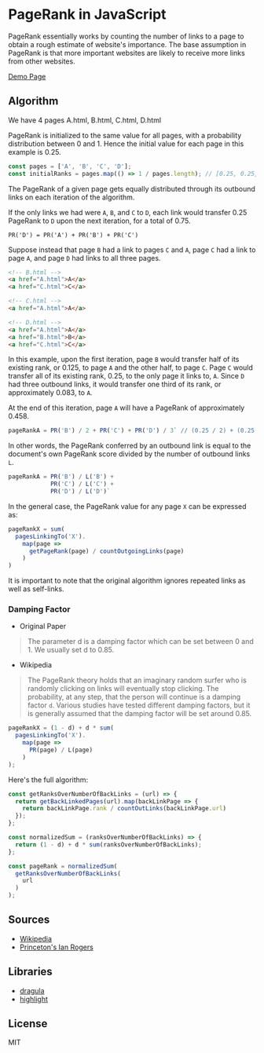 # PageRank in JavaScript

PageRank essentially works by counting the number of links to a page to obtain a rough estimate of website's importance.
The base assumption in PageRank is that more important websites are likely to receive more links from other websites.

[Demo Page](https://nem035.github.io/page-rank-fun/)

## Algorithm

We have 4 pages A.html, B.html, C.html, D.html

PageRank is initialized to the same value for all pages, with a probability distribution between 0 and 1. Hence the initial value for each page in this example is 0.25.

```js
const pages = ['A', 'B', 'C', 'D'];
const initialRanks = pages.map(() => 1 / pages.length); // [0.25, 0.25, 0.25, 0.25]
```

The PageRank of a given page gets equally distributed through its outbound links on each iteration of the algorithm.

If the only links we had were `A`, `B`, and `C` to `D`, each link would transfer 0.25 PageRank to `D` upon the next iteration, for a total of 0.75.

`PR('D') = PR('A') + PR('B') + PR('C')`

Suppose instead that page `B` had a link to pages `C` and `A`, page `C` had a link to page `A`, and page `D` had links to all three pages.

```html
<!-- B.html -->
<a href="A.html">A</a>
<a href="C.html">C</a>

<!-- C.html -->
<a href="A.html">A</a>

<!-- D.html -->
<a href="A.html">A</a>
<a href="B.html">B</a>
<a href="C.html">C</a>
```

In this example, upon the first iteration, page `B` would transfer half of its existing rank, or 0.125, to page `A` and the other half, to page `C`. Page `C` would transfer all of its existing rank, 0.25, to the only page it links to, `A`. Since `D` had three outbound links, it would transfer one third of its rank, or approximately 0.083, to `A`.

At the end of this iteration, page `A` will have a PageRank of approximately 0.458.

```js
pageRankA = PR('B') / 2 + PR('C') + PR('D') / 3` // (0.25 / 2) + (0.25 / 1) + (0.25 / 3) ~= 0.458
```

In other words, the PageRank conferred by an outbound link is equal to the document's own PageRank score divided by the number of outbound links `L`.

```js
pageRankA = PR('B') / L('B') +
            PR('C') / L('C') +
            PR('D') / L('D')`
```

In the general case, the PageRank value for any page `X` can be expressed as:

```js
pageRankX = sum(
  pagesLinkingTo('X').
    map(page =>
      getPageRank(page) / countOutgoingLinks(page)
    )
)
```

It is important to note that the original algorithm ignores repeated links as well as self-links.

### Damping Factor

- Original Paper

> The parameter d is a damping factor which can be set between 0 and 1. We usually set d to 0.85.

- Wikipedia

> The PageRank theory holds that an imaginary random surfer who is randomly clicking on links will eventually stop clicking. The probability, at any step, that the person will continue is a damping factor `d`. Various studies have tested different damping factors, but it is generally assumed that the damping factor will be set around 0.85.

```js
pageRankX = (1 - d) + d * sum(
  pagesLinkingTo('X').
    map(page =>
      PR(page) / L(page)
    )
);
```

Here's the full algorithm:

```js
const getRanksOverNumberOfBackLinks = (url) => {
  return getBackLinkedPages(url).map(backLinkPage => {
    return backLinkPage.rank / countOutLinks(backLinkPage.url)
  });
};

const normalizedSum = (ranksOverNumberOfBackLinks) => {
  return (1 - d) + d * sum(ranksOverNumberOfBackLinks);
};

const pageRank = normalizedSum(
  getRanksOverNumberOfBackLinks(
    url
  )
);
```

## Sources

- [Wikipedia](https://en.wikipedia.org/wiki/PageRank)
- [Princeton's Ian Rogers](http://www.cs.princeton.edu/~chazelle/courses/BIB/pagerank.htm)

## Libraries

- [dragula](https://github.com/bevacqua/dragula)
- [highlight](https://github.com/isagalaev/highlight.js)

## License

MIT